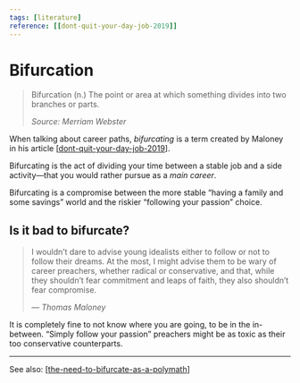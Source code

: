 ```yaml
---
tags: [literature]
reference: [[dont-quit-your-day-job-2019]]
---
```

# Bifurcation

> Bifurcation (n.) The point or area at which something divides into two branches or parts.
> 
> *Source: Merriam Webster*

When talking about career paths, *bifurcating* is a term created by Maloney in his article [[dont-quit-your-day-job-2019]].

Bifurcating is the act of dividing your time between a stable job and a side activity—that you would rather pursue as a *main career*.

Bifurcating is a compromise between the more stable “having a family and some savings” world and the riskier “following your passion” choice.

## Is it bad to bifurcate?

> I wouldn’t dare to advise young idealists either to follow or not to follow their dreams. At the most, I might advise them to be wary of career preachers, whether radical or conservative, and that, while they shouldn’t fear commitment and leaps of faith, they also shouldn’t fear compromise.
> 
> — *Thomas Maloney*

It is completely fine to not know where you are going, to be in the in-between. “Simply follow your passion” preachers might be as toxic as their too conservative counterparts.

---

See also: [[the-need-to-bifurcate-as-a-polymath]]



[//begin]: # "Autogenerated link references for markdown compatibility"
[dont-quit-your-day-job-2019]: ../1-reference/dont-quit-your-day-job-2019 "Don’t quit your day job (2019)"
[the-need-to-bifurcate-as-a-polymath]: ../2-fleeting/the-need-to-bifurcate-as-a-polymath "The Need To Bifurcate As A Polymath"
[//end]: # "Autogenerated link references"